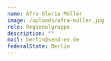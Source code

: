 ```yaml
---
name: Afra Gloria Müller
image: /uploads/afra-müller.jpg
role: Regionalgruppe
description: ""
mail: berlin@send-ev.de
federalState: Berlin
---
```

